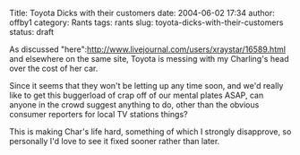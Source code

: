 Title: Toyota Dicks with their customers
date: 2004-06-02 17:34
author: offby1
category: Rants
tags: rants
slug: toyota-dicks-with-their-customers
status: draft

As discussed \"here\":http://www.livejournal.com/users/xraystar/16589.html and elsewhere on the same site, Toyota is messing with my Charling\'s head over the cost of her car.

Since it seems that they won\'t be letting up any time soon, and we\'d really like to get this buggerload of crap off of our mental plates ASAP, can anyone in the crowd suggest anything to do, other than the obvious consumer reporters for local TV stations things?

This is making Char\'s life hard, something of which I strongly disapprove, so personally I\'d love to see it fixed sooner rather than later.
